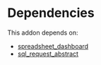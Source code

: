 # Dependencies

This addon depends on:

- [spreadsheet_dashboard](https://github.com/bringout/oca-ocb-report/tree/ce2bf32eaa55516e65721b59ff06b13f701b1c57/odoo-bringout-oca-ocb-spreadsheet_dashboard)
- [sql_request_abstract](https://github.com/bringout/oca-report)
